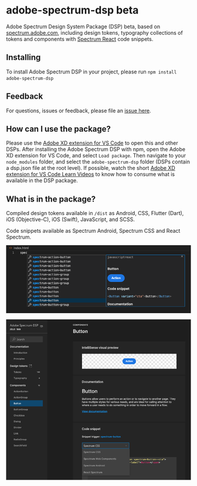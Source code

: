 # adobe-spectrum-dsp beta

Adobe Spectrum Design System Package (DSP) beta, based on [spectrum.adobe.com](https://spectrum.adobe.com/), including design tokens, typography collections of tokens and components with [Spectrum React](https://react-spectrum.adobe.com/react-spectrum/index.html) code snippets.

## Installing

To install Adobe Spectrum DSP in your project, please run `npm install adobe-spectrum-dsp`

## Feedback

For questions, issues or feedback, please file an [issue here](https://github.com/demianborba/spectrum-dsp/issues).

## How can I use the package?

Please use the [Adobe XD extension for VS Code](https://letsxd.com/vscode) to open this and other DSPs.
After installing the Adobe Spectrum DSP with npm, open the Adobe XD extension for VS Code, and select `Load package`.
Then navigate to your `node_modules` folder, and select the `adobe-spectrum-dsp` folder (DSPs contain a dsp.json file at the root level). If possible, watch the short [Adobe XD extension for VS Code Learn Videos](https://letsxd.com/vscode) to know how to consume what is available in the DSP package.

## What is in the package?

Compiled design tokens available in `/dist` as Android, CSS, Flutter (Dart), iOS (Objective-C), iOS (Swift), JavaScript, and SCSS.

Code snippets available as Spectrum Android, Spectrum CSS and React Spectrum.

![code](assets/code-completion.png)

![code](assets/code-snippets.png)

